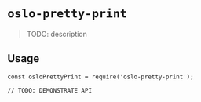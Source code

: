 # `oslo-pretty-print`

> TODO: description

## Usage

```
const osloPrettyPrint = require('oslo-pretty-print');

// TODO: DEMONSTRATE API
```
